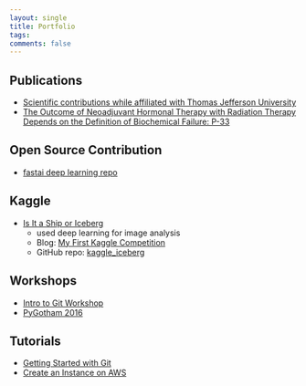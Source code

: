 ```yaml
---
layout: single
title: Portfolio
tags: 
comments: false
---
```


## Publications
* [Scientific contributions while affiliated with Thomas Jefferson University](https://www.researchgate.net/scientific-contributions/59221316_Reshama_Shaikh)
* [The Outcome of Neoadjuvant Hormonal Therapy with Radiation Therapy Depends on the Definition of Biochemical Failure: P-33](https://journals.lww.com/journalppo/Citation/2002/11000/The_Outcome_of_Neoadjuvant_Hormonal_Therapy_with.77.aspx)


## Open Source Contribution
* [fastai deep learning repo](https://github.com/reshamas/fastai_deeplearn_part1)


## Kaggle
* [Is It a Ship or Iceberg](https://www.kaggle.com/c/statoil-iceberg-classifier-challenge)
    - used deep learning for image analysis 
    - Blog:  [My First Kaggle Competition](https://reshamas.github.io/my-first-kaggle-competition/)
    - GitHub repo:  [kaggle_iceberg](https://github.com/reshamas/kaggle_iceberg)


## Workshops
- [Intro to Git Workshop](https://github.com/reshamas/git-intro-workshop)
- [PyGotham 2016](https://github.com/reshamas/pygotham-2016)

## Tutorials
- [Getting Started with Git](https://vimeo.com/178481263?mc_cid=06d951b22e&mc_eid=[UNIQID])
- [Create an Instance on AWS](https://www.youtube.com/watch?v=_dRXVp_kk7w&t=14s)

